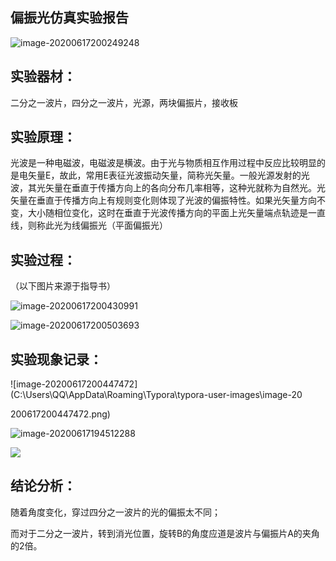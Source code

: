 ## 偏振光仿真实验报告

![image-20200617200249248](C:\Users\QQ\AppData\Roaming\Typora\typora-user-images\image-20200617200249248.png)

## 实验器材：

二分之一波片，四分之一波片，光源，两块偏振片，接收板

## 实验原理：

光波是一种电磁波，电磁波是横波。由于光与物质相互作用过程中反应比较明显的是电矢量E，故此，常用E表征光波振动矢量，简称光矢量。一般光源发射的光波，其光矢量在垂直于传播方向上的各向分布几率相等，这种光就称为自然光。光矢量在垂直于传播方向上有规则变化则体现了光波的偏振特性。如果光矢量方向不变，大小随相位变化，这时在垂直于光波传播方向的平面上光矢量端点轨迹是一直线，则称此光为线偏振光（平面偏振光）

## 实验过程：

（以下图片来源于指导书）

![image-20200617200430991](C:\Users\QQ\AppData\Roaming\Typora\typora-user-images\image-20200617200430991.png)

![image-20200617200503693](C:\Users\QQ\AppData\Roaming\Typora\typora-user-images\image-20200617200503693.png)

## 实验现象记录：

![image-20200617200447472](C:\Users\QQ\AppData\Roaming\Typora\typora-user-images\image-20

200617200447472.png)

![image-20200617194512288](C:\Users\QQ\AppData\Roaming\Typora\typora-user-images\image-20200617194512288.png)

![](C:\Users\QQ\AppData\Roaming\Typora\typora-user-images\image-20200617201034394.png)

## 结论分析：

随着角度变化，穿过四分之一波片的光的偏振太不同；

而对于二分之一波片，转到消光位置，旋转B的角度应道是波片与偏振片A的夹角的2倍。
